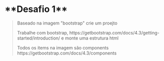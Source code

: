 <h1>**Desafio 1**</h1>

><p>Baseado na imagem "bootstrap" crie um proejto</p>
><p>Trabalhe com bootstrap, https://getbootstrap.com/docs/4.3/getting-started/introduction/ e monte uma estrutura html</p> 
><p>Todos os items na imagem são components https://getbootstrap.com/docs/4.3/components</p>


